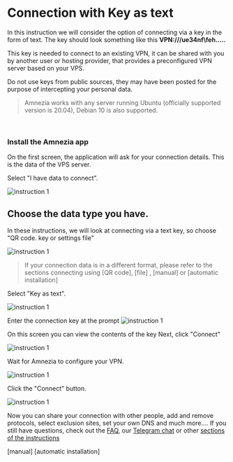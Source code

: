 # Connection with Key as text


In this instruction we will consider the option of connecting via a key in the form of text.
The key should look something like this **VPN:///ue34nf\feh.....**  

This key is needed to connect to an existing VPN, it can be shared with you by another user or hosting provider, 
that provides a preconfigured VPN server based on your VPS.

Do not use keys from public sources, they may have been posted for the purpose of intercepting your personal data.

>  Amnezia works with any server running Ubuntu (officially supported version is 20.04), Debian 10 is also supported.


&nbsp;

### Install the Amnezia app

On the first screen, the application will ask for your connection details.  This is the data of the VPS server.

Select "I have data to connect".


![instruction 1](https://raw.githubusercontent.com/Aftershock669/amnezia-open-docs/master/docs/ru/instructions/manual-install/img/tkc_en_1.png)


## Choose the data type you have. 

In these instructions, we will look at connecting via a text key, so choose "QR code. key or settings file"


![instruction 1](https://raw.githubusercontent.com/Aftershock669/amnezia-open-docs/master/docs/ru/instructions/manual-install/img/tkc_en_2.png)

>If your connection data is in a different format, please refer to the sections connecting using  [QR code], [file] , [manual] or [automatic installation]

Select "Key as text".

![instruction 1](https://raw.githubusercontent.com/Aftershock669/amnezia-open-docs/master/docs/ru/instructions/manual-install/img/tkc_en_3.png)


Enter the connection key at the prompt 
![instruction 1](https://raw.githubusercontent.com/Aftershock669/amnezia-open-docs/master/docs/ru/instructions/manual-install/img/tkc_en_4.png)

On this screen you can view the contents of the key Next, click "Connect"

![instruction 1](https://raw.githubusercontent.com/Aftershock669/amnezia-open-docs/master/docs/ru/instructions/manual-install/img/tkc_en_5.png)

Wait for Amnezia to configure your VPN.

![instruction 1](https://raw.githubusercontent.com/Aftershock669/amnezia-open-docs/master/docs/ru/instructions/manual-install/img/tkc_en_6.png)


Click the "Connect" button.

![instruction 1](https://raw.githubusercontent.com/Aftershock669/amnezia-open-docs/master/docs/ru/instructions/manual-install/img/tkc_en_7.png)


Now you can share your connection with other people, add and remove protocols, select exclusion sites, set your own DNS and much more.... 
If you still have questions, check out the [FAQ], our  [Telegram chat] or other [sections of the instructions]


[amnezia-site-ext-link]: https://amnezia-web-nx1r.vercel.app
[about-int-link]: /about
[QR-code]: /about
[Key as text]: /about 
[FAQ]: /about 
[Telegram chat]: /about 
[sections of the instructions]: /about
[manual]
[automatic installation]